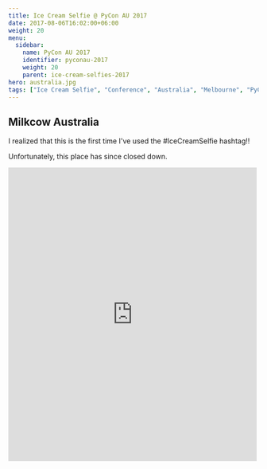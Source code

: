 ```yaml
---
title: Ice Cream Selfie @ PyCon AU 2017
date: 2017-08-06T16:02:00+06:00
weight: 20
menu:
  sidebar:
    name: PyCon AU 2017
    identifier: pyconau-2017
    weight: 20
    parent: ice-cream-selfies-2017
hero: australia.jpg
tags: ["Ice Cream Selfie", "Conference", "Australia", "Melbourne", "PyCon"]
---
```


## Milkcow Australia


I realized that this is the first time I've used the #IceCreamSelfie hashtag!!

Unfortunately, this place has since closed down.

<iframe src="https://www.facebook.com/plugins/post.php?href=https%3A%2F%2Fwww.facebook.com%2Fphoto.php%3Ffbid%3D10154793215630823%26set%3Dpb.725100822.-2207520000.%26type%3D3&width=500&show_text=true&appId=147773365297089&height=590" width="500" height="590" style="border:none;overflow:hidden" scrolling="no" frameborder="0" allowfullscreen="true" allow="autoplay; clipboard-write; encrypted-media; picture-in-picture; web-share"></iframe>

